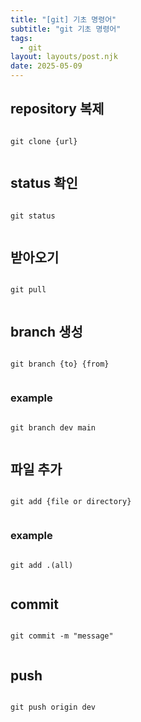 ```yaml
---
title: "[git] 기초 명령어"
subtitle: "git 기초 명령어"
tags:
  - git
layout: layouts/post.njk
date: 2025-05-09
---
```


## repository 복제
```shell

git clone {url}


```

## status 확인
```shell

git status


```

## 받아오기
```shell

git pull


```

## branch 생성
```shell

git branch {to} {from}


```
### example
```shell

git branch dev main


```

## 파일 추가
```shell

git add {file or directory}


```

### example
```shell

git add .(all)


```

## commit
```shell

git commit -m "message"


```

## push
```shell

git push origin dev


```